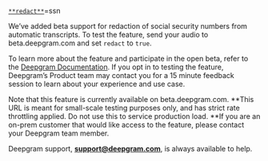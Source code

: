 [`**redact**`](https://developers.deepgram.com/api-reference/speech-recognition-api#operation/transcribeAudio/properties/redact)=ssn

We’ve added beta support for redaction of social security numbers from automatic transcripts. To test the feature, send your audio to beta.deepgram.com and set `redact` to `true`.

To learn more about the feature and participate in the open beta, refer to the [Deepgram Documentation](https://developers.deepgram.com/api-reference/speech-recognition-api#operation/transcribeAudio/properties/utterances). If you opt in to testing the feature, Deepgram’s Product team may contact you for a 15 minute feedback session to learn about your experience and use case.

Note that this feature is currently available on beta.deepgram.com. **This URL is meant for small-scale testing purposes only, and has strict rate throttling applied. Do not use this to service production load. **If you are an on-prem customer that would like access to the feature, please contact your Deepgram team member.

Deepgram support, [**support@deepgram.com**](mailto:support@deepgram.com), is always available to help.

